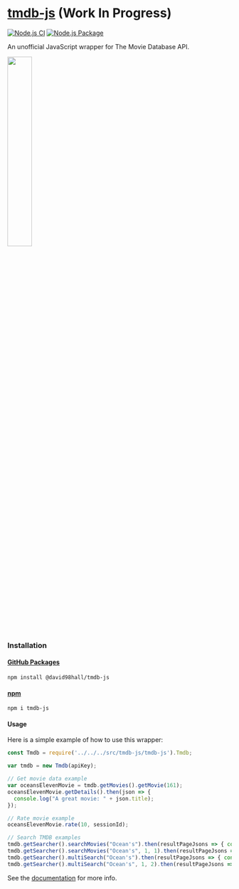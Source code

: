 # [tmdb-js](https://github.com/david98hall/tmdb-js) (Work In Progress)
[![Node.js CI](https://github.com/david98hall/tmdb-js/workflows/Node.js%20CI/badge.svg)](https://github.com/david98hall/tmdb-js/actions?query=workflow%3A%22Node.js+CI%22)
[![Node.js Package](https://github.com/david98hall/tmdb-js/workflows/Node.js%20Package/badge.svg)](https://github.com/david98hall/tmdb-js/actions?query=workflow%3A%22Node.js+Package%22)

An unofficial JavaScript wrapper for The Movie Database API.

[<img src="https://www.themoviedb.org/assets/2/v4/logos/v2/blue_long_2-9665a76b1ae401a510ec1e0ca40ddcb3b0cfe45f1d51b77a308fea0845885648.svg" width="33%">](https://www.themoviedb.org/)

### Installation

#### [GitHub Packages](https://github.com/david98hall/tmdb-js/packages/303001)
```
npm install @david98hall/tmdb-js
```

#### [npm](https://www.npmjs.com/package/tmdb-js)
```
npm i tmdb-js
```

#### Usage
Here is a simple example of how to use this wrapper:
```javascript
const Tmdb = require('../../../src/tmdb-js/tmdb-js').Tmdb;

var tmdb = new Tmdb(apiKey);

// Get movie data example
var oceansElevenMovie = tmdb.getMovies().getMovie(161);
oceansElevenMovie.getDetails().then(json => {
  console.log("A great movie: " + json.title);
});

// Rate movie example
oceansElevenMovie.rate(10, sessionId);

// Search TMDB examples
tmdb.getSearcher().searchMovies("Ocean's").then(resultPageJsons => { console.log(resultPageJsons.length) });
tmdb.getSearcher().searchMovies("Ocean's", 1, 1).then(resultPageJsons => { console.log(resultPageJsons.length) });
tmdb.getSearcher().multiSearch("Ocean's").then(resultPageJsons => { console.log(resultPageJsons.length) });
tmdb.getSearcher().multiSearch("Ocean's", 1, 2).then(resultPageJsons => { console.log(resultPageJsons.length) });
```

See the [documentation](https://david98hall.github.io/tmdb-js/) for more info.
